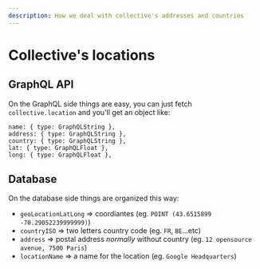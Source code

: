 ```yaml
---
description: How we deal with collective's addresses and countries
---
```


# Collective's locations

## GraphQL API

On the GraphQL side things are easy, you can just fetch `collective.location` and you'll get an object like:

```text
name: { type: GraphQLString },
address: { type: GraphQLString },
country: { type: GraphQLString },
lat: { type: GraphQLFloat },
long: { type: GraphQLFloat },
```

## Database

On the database side things are organized this way:

* `geoLocationLatLong` =&gt; coordiantes \(eg. `POINT (43.6515899 -70.29052239999999)`\)
* `countryISO` =&gt; two letters country code \(eg. `FR`, `BE`...etc\)
* `address` =&gt; postal address _normally_ without country \(eg. `12 opensource avenue, 7500 Paris`\) 
* `locationName` =&gt; a name for the location \(eg. `Google Headquarters`\)

